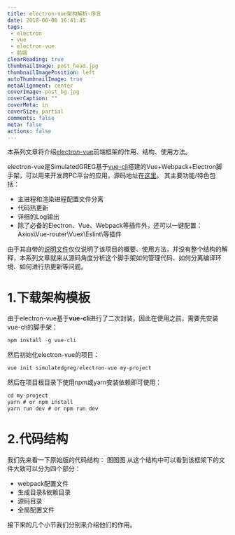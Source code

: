 ```yaml
---
title: electron-vue架构解析-序言
date: 2018-06-08 16:41:45
tags:
 - electron
 - vue
 - electron-vue
 - 前端
clearReading: true
thumbnailImage: post_head.jpg
thumbnailImagePosition: left
autoThumbnailImage: true
metaAlignment: center
coverImage: post_bg.jpg
coverCaption: ""
coverMeta: in
coverSize: partial
comments: false
meta: false
actions: false
---
```

<!-- toc -->

本系列文章将介绍[electron-vue](https://github.com/SimulatedGREG/electron-vue)前端框架的作用、结构、使用方法。

electron-vue是SimulatedGREG基于[vue-cli](https://github.com/vuejs/vue-cli)搭建的Vue+Webpack+Electron脚手架，可以用来开发跨PC平台的应用，源码地址在[这里](https://github.com/SimulatedGREG/electron-vue)。
其主要功能/特色包括：
 - 主进程和渲染进程配置文件分离
 - 代码热更新
 - 详细的Log输出
 - 除了必备的Electron、Vue、Webpack等插件外，还可以一键配置：Axios\Vue-router\Vuex\Eslint\等插件

由于其自带的[说明文件](https://simulatedgreg.gitbooks.io/electron-vue/content/en/)仅仅说明了该项目的概要、使用方法，并没有整个结构的解释，本系列文章就来从源码角度分析这个脚手架如何管理代码、如何分离编译环境、如何进行热更新等问题。

# 1.下载架构模板

由于electron-vue基于**vue-cli**进行了二次封装，因此在使用之前，需要先安装vue-cli的脚手架：

```javascript
npm install -g vue-cli
```

然后初始化electron-vue的项目：

```javascript
vue init simulatedgreg/electron-vue my-project
```

然后在项目根目录下使用npm或yarn安装依赖即可使用：

```javascript
cd my-project
yarn # or npm install
yarn run dev # or npm run dev
```

# 2.代码结构
我们先来看一下原始版的代码结构：
图图图
从这个结构中可以看到该框架下的文件大致可以分为四个部分：
 - webpack配置文件
 - 生成目录&依赖目录
 - 源码目录
 - 全局配置文件

接下来的几个小节我们分别来介绍他们的作用。
